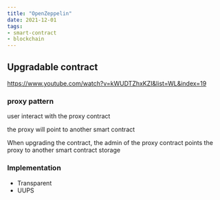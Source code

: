 ```yaml
---
title: "OpenZeppelin"
date: 2021-12-01
tags:
- smart-contract
- blockchain
---
```


## Upgradable contract

https://www.youtube.com/watch?v=kWUDTZhxKZI&list=WL&index=19

### proxy pattern

user interact with the proxy contract

the proxy will point to another smart contract

When upgrading the contract, the admin of the proxy contract points the proxy to another smart contract
storage

### Implementation

* Transparent
* UUPS
